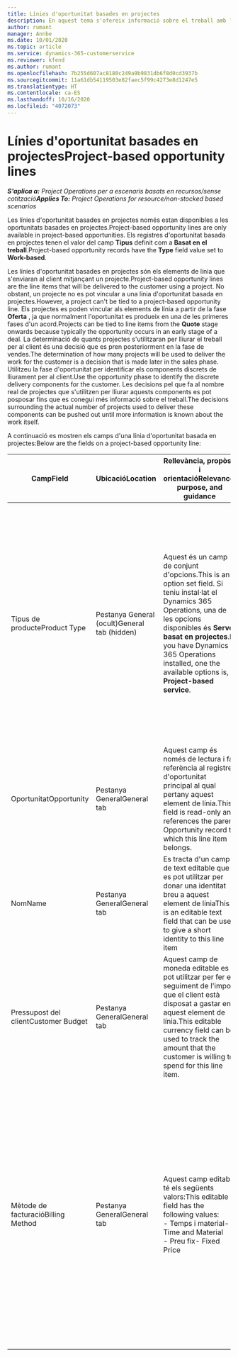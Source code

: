 ```yaml
---
title: Línies d'oportunitat basades en projectes
description: En aquest tema s'ofereix informació sobre el treball amb línies d'oportunitat basades en projectes.
author: rumant
manager: Annbe
ms.date: 10/01/2020
ms.topic: article
ms.service: dynamics-365-customerservice
ms.reviewer: kfend
ms.author: rumant
ms.openlocfilehash: 7b255d607ac8180c249a9b9831db6f8d0cd3937b
ms.sourcegitcommit: 11a61db54119503e82faec5f99c4273e8d1247e5
ms.translationtype: HT
ms.contentlocale: ca-ES
ms.lasthandoff: 10/16/2020
ms.locfileid: "4072073"
---
```

# <a name="project-based-opportunity-lines"></a><span data-ttu-id="30aa3-103">Línies d'oportunitat basades en projectes</span><span class="sxs-lookup"><span data-stu-id="30aa3-103">Project-based opportunity lines</span></span>

<span data-ttu-id="30aa3-104">_**S'aplica a:** Project Operations per a escenaris basats en recursos/sense cotització_</span><span class="sxs-lookup"><span data-stu-id="30aa3-104">_**Applies To:** Project Operations for resource/non-stocked based scenarios_</span></span>


<span data-ttu-id="30aa3-105">Les línies d'oportunitat basades en projectes només estan disponibles a les oportunitats basades en projectes.</span><span class="sxs-lookup"><span data-stu-id="30aa3-105">Project-based opportunity lines are only available in project-based opportunities.</span></span> <span data-ttu-id="30aa3-106">Els registres d'oportunitat basada en projectes tenen el valor del camp **Tipus** definit com a **Basat en el treball**.</span><span class="sxs-lookup"><span data-stu-id="30aa3-106">Project-based opportunity records have the **Type** field value set to **Work-based**.</span></span>

<span data-ttu-id="30aa3-107">Les línies d'oportunitat basades en projectes són els elements de línia que s'enviaran al client mitjançant un projecte.</span><span class="sxs-lookup"><span data-stu-id="30aa3-107">Project-based opportunity lines are the line items that will be delivered to the customer using a project.</span></span> <span data-ttu-id="30aa3-108">No obstant, un projecte no es pot vincular a una línia d'oportunitat basada en projectes.</span><span class="sxs-lookup"><span data-stu-id="30aa3-108">However, a project can't be tied to a project-based opportunity line.</span></span> <span data-ttu-id="30aa3-109">Els projectes es poden vincular als elements de línia a partir de la fase **Oferta** , ja que normalment l'oportunitat es produeix en una de les primeres fases d'un acord.</span><span class="sxs-lookup"><span data-stu-id="30aa3-109">Projects can be tied to line items from the **Quote** stage onwards because typically the opportunity occurs in an early stage of a deal.</span></span> <span data-ttu-id="30aa3-110">La determinació de quants projectes s'utilitzaran per lliurar el treball per al client és una decisió que es pren posteriorment en la fase de vendes.</span><span class="sxs-lookup"><span data-stu-id="30aa3-110">The determination of how many projects will be used to deliver the work for the customer is a decision that is made later in the sales phase.</span></span> <span data-ttu-id="30aa3-111">Utilitzeu la fase d'oportunitat per identificar els components discrets de lliurament per al client.</span><span class="sxs-lookup"><span data-stu-id="30aa3-111">Use the opportunity phase to identify the discrete delivery components for the customer.</span></span> <span data-ttu-id="30aa3-112">Les decisions pel que fa al nombre real de projectes que s'utilitzen per lliurar aquests components es pot posposar fins que es conegui més informació sobre el treball.</span><span class="sxs-lookup"><span data-stu-id="30aa3-112">The decisions surrounding the actual number of projects used to deliver these components can be pushed out until more information is known about the work itself.</span></span>

<span data-ttu-id="30aa3-113">A continuació es mostren els camps d'una línia d'oportunitat basada en projectes:</span><span class="sxs-lookup"><span data-stu-id="30aa3-113">Below are the fields on a project-based opportunity line:</span></span>

| <span data-ttu-id="30aa3-114">**Camp**</span><span class="sxs-lookup"><span data-stu-id="30aa3-114">**Field**</span></span> | <span data-ttu-id="30aa3-115">**Ubicació**</span><span class="sxs-lookup"><span data-stu-id="30aa3-115">**Location**</span></span> | <span data-ttu-id="30aa3-116">**Rellevància, propòsit i orientació**</span><span class="sxs-lookup"><span data-stu-id="30aa3-116">**Relevance, purpose, and guidance**</span></span> | <span data-ttu-id="30aa3-117">**Impacte descendent**</span><span class="sxs-lookup"><span data-stu-id="30aa3-117">**Downstream impact**</span></span> |
| --- | --- | --- | --- |
| <span data-ttu-id="30aa3-118">Tipus de producte</span><span class="sxs-lookup"><span data-stu-id="30aa3-118">Product Type</span></span> | <span data-ttu-id="30aa3-119">Pestanya General (ocult)</span><span class="sxs-lookup"><span data-stu-id="30aa3-119">General tab (hidden)</span></span> | <span data-ttu-id="30aa3-120">Aquest és un camp de conjunt d'opcions.</span><span class="sxs-lookup"><span data-stu-id="30aa3-120">This is an option set field.</span></span> <span data-ttu-id="30aa3-121">Si teniu instal·lat el Dynamics 365 Operations, una de les opcions disponibles és **Servei basat en projectes**.</span><span class="sxs-lookup"><span data-stu-id="30aa3-121">If you have Dynamics 365 Operations installed, one the available options is, **Project-based service**.</span></span>  | <span data-ttu-id="30aa3-122">El valor d'aquest camp es defineix com a **Servei basat en projectes** quan creeu la línia d'oportunitat basada en projectes des de la quadrícula de línies basades en projectes de l'oportunitat.</span><span class="sxs-lookup"><span data-stu-id="30aa3-122">The value of this field is set to **Project-based service** when you create the project-based opportunity line from the project-based lines grid on the Opportunity.</span></span> <br> <span data-ttu-id="30aa3-123">Si canvieu o anul·leu aquest valor, la funcionalitat del projecte no s'habilitarà als elements de línia basats en el projecte.</span><span class="sxs-lookup"><span data-stu-id="30aa3-123">If you change or override this value, the project functionality won't be enabled on your project-based line items.</span></span> |
| <span data-ttu-id="30aa3-124">Oportunitat</span><span class="sxs-lookup"><span data-stu-id="30aa3-124">Opportunity</span></span> | <span data-ttu-id="30aa3-125">Pestanya General</span><span class="sxs-lookup"><span data-stu-id="30aa3-125">General tab</span></span> | <span data-ttu-id="30aa3-126">Aquest camp és només de lectura i fa referència al registre d'oportunitat principal al qual pertany aquest element de línia.</span><span class="sxs-lookup"><span data-stu-id="30aa3-126">This field is read-only and references the parent Opportunity record to which this line item belongs.</span></span> | <span data-ttu-id="30aa3-127">No hi ha cap impacte descendent d'aquest camp.</span><span class="sxs-lookup"><span data-stu-id="30aa3-127">There is no downstream impact of this field.</span></span> |
| <span data-ttu-id="30aa3-128">Nom</span><span class="sxs-lookup"><span data-stu-id="30aa3-128">Name</span></span> | <span data-ttu-id="30aa3-129">Pestanya General</span><span class="sxs-lookup"><span data-stu-id="30aa3-129">General tab</span></span> | <span data-ttu-id="30aa3-130">Es tracta d'un camp de text editable que es pot utilitzar per donar una identitat breu a aquest element de línia</span><span class="sxs-lookup"><span data-stu-id="30aa3-130">This is an editable text field that can be used to give a short identity to this line item</span></span> | <span data-ttu-id="30aa3-131">Aquest valor s'aprofita a la línia d'oferta quan creeu una oferta a partir d'aquesta oportunitat</span><span class="sxs-lookup"><span data-stu-id="30aa3-131">This value is carried over to the quote line when you create a quote from this opportunity</span></span> |
| <span data-ttu-id="30aa3-132">Pressupost del client</span><span class="sxs-lookup"><span data-stu-id="30aa3-132">Customer Budget</span></span> | <span data-ttu-id="30aa3-133">Pestanya General</span><span class="sxs-lookup"><span data-stu-id="30aa3-133">General tab</span></span> | <span data-ttu-id="30aa3-134">Aquest camp de moneda editable es pot utilitzar per fer el seguiment de l'import que el client està disposat a gastar en aquest element de línia.</span><span class="sxs-lookup"><span data-stu-id="30aa3-134">This editable currency field can be used to track the amount that the customer is willing to spend for this line item.</span></span> | <span data-ttu-id="30aa3-135">Aquest valor s'aprofita al camp corresponent a la línia d'oferta quan creeu una oferta a partir d'aquesta oportunitat</span><span class="sxs-lookup"><span data-stu-id="30aa3-135">This value is carried over to the corresponding field on the quote line when you create a quote from this opportunity</span></span> |
| <span data-ttu-id="30aa3-136">Mètode de facturació</span><span class="sxs-lookup"><span data-stu-id="30aa3-136">Billing Method</span></span> | <span data-ttu-id="30aa3-137">Pestanya General</span><span class="sxs-lookup"><span data-stu-id="30aa3-137">General tab</span></span> | <span data-ttu-id="30aa3-138">Aquest camp editable té els següents valors:</span><span class="sxs-lookup"><span data-stu-id="30aa3-138">This editable field has the following values:</span></span></br><span data-ttu-id="30aa3-139">- Temps i material</span><span class="sxs-lookup"><span data-stu-id="30aa3-139">- Time and Material</span></span></br><span data-ttu-id="30aa3-140">- Preu fix</span><span class="sxs-lookup"><span data-stu-id="30aa3-140">- Fixed Price</span></span> | <span data-ttu-id="30aa3-141">Aquest valor s'aprofita al camp corresponent a la línia d'oferta quan creeu una oferta a partir d'aquesta oportunitat.</span><span class="sxs-lookup"><span data-stu-id="30aa3-141">This value is carried over to the corresponding field on the quote line when you create a quote from this opportunity.</span></span> <span data-ttu-id="30aa3-142">Després de crear la línia d'oferta, el camp està bloquejat i no es pot canviar.</span><span class="sxs-lookup"><span data-stu-id="30aa3-142">After the quote line is created, the field is locked and can't be changed.</span></span> <span data-ttu-id="30aa3-143">Assigneu aquest valor de camp de la manera més exacta possible.</span><span class="sxs-lookup"><span data-stu-id="30aa3-143">Assign this field value as accurately as possible.</span></span> <span data-ttu-id="30aa3-144">Si heu de canviar el valor d'aquest camp a la línia d'oferta, suprimiu i torneu a crear la línia d'oferta.</span><span class="sxs-lookup"><span data-stu-id="30aa3-144">If you need to change the value of this field on the quote line, delete and re-create the quote line.</span></span> |
